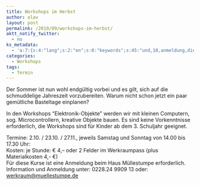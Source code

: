 ```yaml
---
title: Workshops im Herbst
author: olav
layout: post
permalink: /2010/09/workshops-im-herbst/
aktt_notify_twitter:
  - no
ks_metadata:
  - 'a:7:{s:4:"lang";s:2:"en";s:8:"keywords";s:45:"und,10,anmeldung,die,erforderlich,es,für,ist";s:19:"keywords_autoupdate";s:1:"1";s:11:"description";s:148:"und es gilt, sich auf die schmuddelige Jahreszeit vorzubereiten. Warum nicht schon jetzt ein paar gemütliche Basteltage einplanen? In den Workshops";s:22:"description_autoupdate";s:1:"1";s:5:"title";s:0:"";s:6:"robots";s:12:"index,follow";}'
categories:
  - Workshops
tags:
  - Termin
---
```

Der Sommer ist nun wohl endgültig vorbei und es gilt, sich auf die schmuddelige Jahreszeit vorzubereiten. Warum nicht schon jetzt ein paar gemütliche Basteltage einplanen?

In den Workshops &#8220;Elektronik-Objekte&#8221; werden wir mit kleinen Computern, sog. Microcontrollern, kreative Objekte bauen. Es sind keine Vorkenntnisse erforderlich, die Workshops sind für Kinder ab dem 3. Schuljahr geeignet.

Termine: 2.10. / 23.10. / 27.11., jeweils Samstag und Sonntag von 14.00 bis 17.30 Uhr:  
Kosten: je Stunde: € 4,&#8211; oder 2 Felder im Werkraumpass (plus Materialkosten 4,- €)  
Für diese Kurse ist eine Anmeldung beim Haus Müllestumpe erforderlich.  
Information und Anmeldung unter: 0228.24 9909 13 oder: werkraum@muellestumpe.de